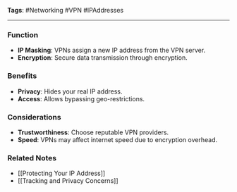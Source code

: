 **Tags**: #Networking #VPN #IPAddresses

---

### Function

- **IP Masking**: VPNs assign a new IP address from the VPN server.
- **Encryption**: Secure data transmission through encryption.

### Benefits

- **Privacy**: Hides your real IP address.
- **Access**: Allows bypassing geo-restrictions.

### Considerations

- **Trustworthiness**: Choose reputable VPN providers.
- **Speed**: VPNs may affect internet speed due to encryption overhead.

### Related Notes

- [[Protecting Your IP Address]]
- [[Tracking and Privacy Concerns]]